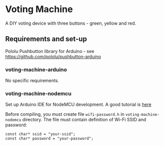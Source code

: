 # Voting Machine

A DIY voting device with three buttons - green, yellow and red.


## Requirements and set-up

Pololu Pushbutton library for Arduino - see https://github.com/pololu/pushbutton-arduino

### voting-machine-arduino

No specific requirements.

### voting-machine-nodemcu

Set up Arduino IDE for NodeMCU development. A good tutorial is [here](http://henrysbench.capnfatz.com/henrys-bench/arduino-projects-tips-and-more/arduino-esp8266-lolin-nodemcu-getting-started/)

Before compiling, you must create file `wifi-password.h` in `voting-machine-nodemcu` directory.
The file must contain definition of Wi-Fi SSID and password:
```
const char* ssid = "your-ssid";
const char* password = "your-password";
```
